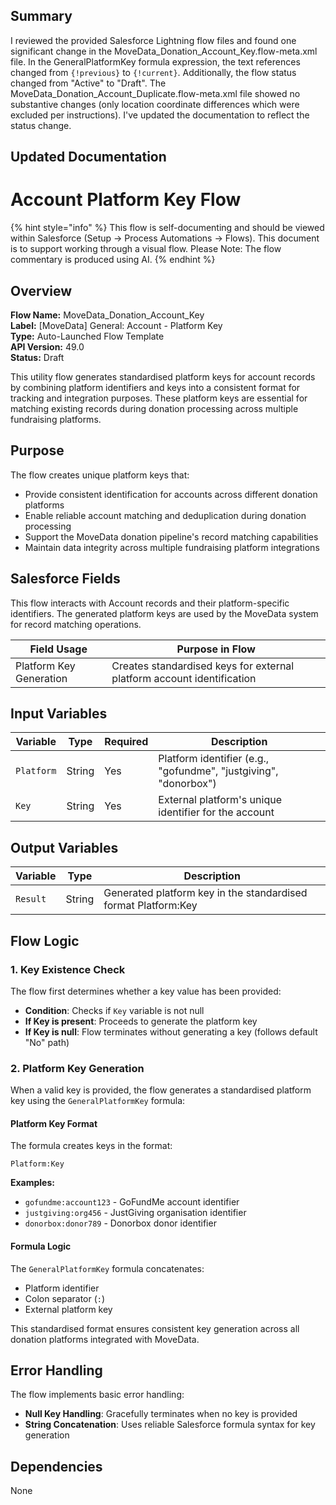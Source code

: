 ## Summary

I reviewed the provided Salesforce Lightning flow files and found one significant change in the MoveData_Donation_Account_Key.flow-meta.xml file. In the GeneralPlatformKey formula expression, the text references changed from `{!previous}` to `{!current}`. Additionally, the flow status changed from "Active" to "Draft". The MoveData_Donation_Account_Duplicate.flow-meta.xml file showed no substantive changes (only location coordinate differences which were excluded per instructions). I've updated the documentation to reflect the status change.

## Updated Documentation

# Account Platform Key Flow

{% hint style="info" %}
This flow is self-documenting and should be viewed within Salesforce (Setup -> Process Automations -> Flows). This document is to support working through a visual flow. Please Note: The flow commentary is produced using AI.
{% endhint %}

## Overview

**Flow Name:** MoveData\_Donation\_Account\_Key\
**Label:** \[MoveData] General: Account - Platform Key\
**Type:** Auto-Launched Flow Template\
**API Version:** 49.0\
**Status:** Draft

This utility flow generates standardised platform keys for account records by combining platform identifiers and keys into a consistent format for tracking and integration purposes. These platform keys are essential for matching existing records during donation processing across multiple fundraising platforms.

## Purpose

The flow creates unique platform keys that:

* Provide consistent identification for accounts across different donation platforms
* Enable reliable account matching and deduplication during donation processing
* Support the MoveData donation pipeline's record matching capabilities
* Maintain data integrity across multiple fundraising platform integrations

## Salesforce Fields

This flow interacts with Account records and their platform-specific identifiers. The generated platform keys are used by the MoveData system for record matching operations.

| Field Usage             | Purpose in Flow                                                        |
| ----------------------- | ---------------------------------------------------------------------- |
| Platform Key Generation | Creates standardised keys for external platform account identification |

## Input Variables

| Variable   | Type   | Required | Description                                                      |
| ---------- | ------ | -------- | ---------------------------------------------------------------- |
| `Platform` | String | Yes      | Platform identifier (e.g., "gofundme", "justgiving", "donorbox") |
| `Key`      | String | Yes      | External platform's unique identifier for the account            |

## Output Variables

| Variable | Type   | Description                                                    |
| -------- | ------ | -------------------------------------------------------------- |
| `Result` | String | Generated platform key in the standardised format Platform:Key |

## Flow Logic

### 1. Key Existence Check

The flow first determines whether a key value has been provided:

* **Condition**: Checks if `Key` variable is not null
* **If Key is present**: Proceeds to generate the platform key
* **If Key is null**: Flow terminates without generating a key (follows default "No" path)

### 2. Platform Key Generation

When a valid key is provided, the flow generates a standardised platform key using the `GeneralPlatformKey` formula:

#### Platform Key Format

The formula creates keys in the format:

```
Platform:Key
```

**Examples:**

* `gofundme:account123` - GoFundMe account identifier
* `justgiving:org456` - JustGiving organisation identifier
* `donorbox:donor789` - Donorbox donor identifier

#### Formula Logic

The `GeneralPlatformKey` formula concatenates:

* Platform identifier
* Colon separator (`:`)
* External platform key

This standardised format ensures consistent key generation across all donation platforms integrated with MoveData.

## Error Handling

The flow implements basic error handling:

* **Null Key Handling**: Gracefully terminates when no key is provided
* **String Concatenation**: Uses reliable Salesforce formula syntax for key generation

## Dependencies

None
